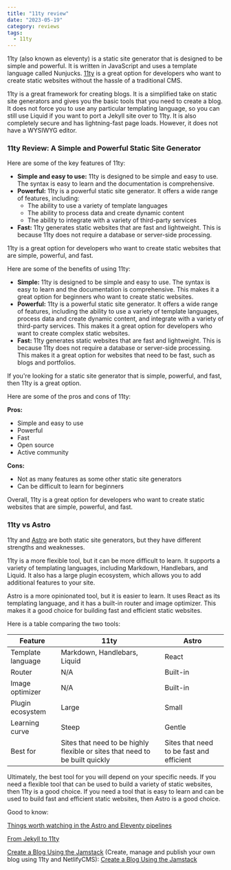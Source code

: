 ```yaml
---
title: "11ty review"
date: "2023-05-19"
category: reviews
tags:
  - 11ty
---
```


11ty (also known as eleventy) is a static site generator that is designed to be simple and powerful. It is written in JavaScript and uses a template language called Nunjucks. [11ty](https://www.11ty.dev/) is a great option for developers who want to create static websites without the hassle of a traditional CMS.

11ty is a great framework for creating blogs. It is a simplified take on static site generators and gives you the basic tools that you need to create a blog. It does not force you to use any particular templating language, so you can still use Liquid if you want to port a Jekyll site over to 11ty. It is also completely secure and has lightning-fast page loads. However, it does not have a WYSIWYG editor.

### 11ty Review: A Simple and Powerful Static Site Generator

Here are some of the key features of 11ty:

- **Simple and easy to use:** 11ty is designed to be simple and easy to use. The syntax is easy to learn and the documentation is comprehensive.
- **Powerful:** 11ty is a powerful static site generator. It offers a wide range of features, including:
    - The ability to use a variety of template languages
    - The ability to process data and create dynamic content
    - The ability to integrate with a variety of third-party services
- **Fast:** 11ty generates static websites that are fast and lightweight. This is because 11ty does not require a database or server-side processing.

11ty is a great option for developers who want to create static websites that are simple, powerful, and fast.

Here are some of the benefits of using 11ty:

- **Simple:** 11ty is designed to be simple and easy to use. The syntax is easy to learn and the documentation is comprehensive. This makes it a great option for beginners who want to create static websites.
- **Powerful:** 11ty is a powerful static site generator. It offers a wide range of features, including the ability to use a variety of template languages, process data and create dynamic content, and integrate with a variety of third-party services. This makes it a great option for developers who want to create complex static websites.
- **Fast:** 11ty generates static websites that are fast and lightweight. This is because 11ty does not require a database or server-side processing. This makes it a great option for websites that need to be fast, such as blogs and portfolios.

If you're looking for a static site generator that is simple, powerful, and fast, then 11ty is a great option.

Here are some of the pros and cons of 11ty:

**Pros:**

- Simple and easy to use
- Powerful
- Fast
- Open source
- Active community

**Cons:**

- Not as many features as some other static site generators
- Can be difficult to learn for beginners

Overall, 11ty is a great option for developers who want to create static websites that are simple, powerful, and fast.

### 11ty vs Astro

11ty and [Astro](https://astro.build/) are both static site generators, but they have different strengths and weaknesses.

11ty is a more flexible tool, but it can be more difficult to learn. It supports a variety of templating languages, including Markdown, Handlebars, and Liquid. It also has a large plugin ecosystem, which allows you to add additional features to your site.

Astro is a more opinionated tool, but it is easier to learn. It uses React as its templating language, and it has a built-in router and image optimizer. This makes it a good choice for building fast and efficient static websites.

Here is a table comparing the two tools:

| Feature | 11ty | Astro |
| --- | --- | --- |
| Template language | Markdown, Handlebars, Liquid | React |
| Router | N/A | Built-in |
| Image optimizer | N/A | Built-in |
| Plugin ecosystem | Large | Small |
| Learning curve | Steep | Gentle |
| Best for | Sites that need to be highly flexible or sites that need to be built quickly | Sites that need to be fast and efficient |

Ultimately, the best tool for you will depend on your specific needs. If you need a flexible tool that can be used to build a variety of static websites, then 11ty is a good choice. If you need a tool that is easy to learn and can be used to build fast and efficient static websites, then Astro is a good choice.

Good to know:

[Things worth watching in the Astro and Eleventy pipelines](https://www.brycewray.com/posts/2022/12/things-worth-watching-astro-eleventy-pipelines/)

[From Jekyll to 11ty](https://kittygiraudel.com/2020/11/30/from-jekyll-to-11ty/)

[Create a Blog Using the Jamstack](https://courses.jamstack.training/p/create-a-blog-using-the-jamstack) (Create, manage and publish your own blog using 11ty and NetlifyCMS): [Create a Blog Using the Jamstack](https://tpiros.dev/courses/)
